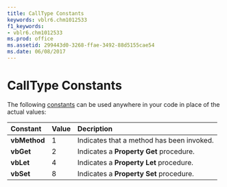 ```yaml
---
title: CallType Constants
keywords: vblr6.chm1012533
f1_keywords:
- vblr6.chm1012533
ms.prod: office
ms.assetid: 299443d0-3268-ffae-3492-88d5155cae54
ms.date: 06/08/2017
---
```



# CallType Constants

The following [constants](vbe-glossary.md) can be used anywhere in your code in place of the actual values:



|**Constant**|**Value**|**Decription**|
|:-----|:-----|:-----|
|**vbMethod**|1|Indicates that a method has been invoked.|
|**vbGet**|2|Indicates a  **Property Get** procedure.|
|**vbLet**|4|Indicates a  **Property Let** procedure.|
|**vbSet**|8|Indicates a  **Property Set** procedure.|

